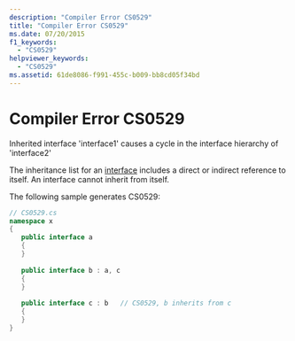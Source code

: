 ```yaml
---
description: "Compiler Error CS0529"
title: "Compiler Error CS0529"
ms.date: 07/20/2015
f1_keywords: 
  - "CS0529"
helpviewer_keywords: 
  - "CS0529"
ms.assetid: 61de8086-f991-455c-b009-bb8cd05f34bd
---
```

# Compiler Error CS0529
Inherited interface 'interface1' causes a cycle in the interface hierarchy of 'interface2'  
  
 The inheritance list for an [interface](../language-reference/keywords/interface.md) includes a direct or indirect reference to itself. An interface cannot inherit from itself.  
  
 The following sample generates CS0529:  
  
```csharp  
// CS0529.cs  
namespace x  
{  
   public interface a  
   {  
   }  
  
   public interface b : a, c  
   {  
   }  
  
   public interface c : b   // CS0529, b inherits from c  
   {  
   }  
}  
```
